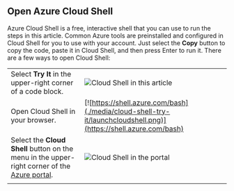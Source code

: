 
## Open Azure Cloud Shell

Azure Cloud Shell is a free, interactive shell that you can use to run the steps in this article. Common Azure tools are preinstalled and configured in Cloud Shell for you to use with your account. Just select the **Copy** button to copy the code, paste it in Cloud Shell, and then press Enter to run it. There are a few ways to open Cloud Shell:

|  |   |
|-----------------------------------------------|---|
| Select **Try It** in the upper-right corner of a code block. | ![Cloud Shell in this article](./media/cloud-shell-try-it/cli-try-it.png) |
| Open Cloud Shell in your browser. | [![https://shell.azure.com/bash](./media/cloud-shell-try-it/launchcloudshell.png)](https://shell.azure.com/bash) |
| Select the **Cloud Shell** button on the menu in the upper-right corner of the [Azure portal](https://portal.azure.com). |	![Cloud Shell in the portal](./media/cloud-shell-try-it/cloud-shell-menu.png) |
|  |  |


